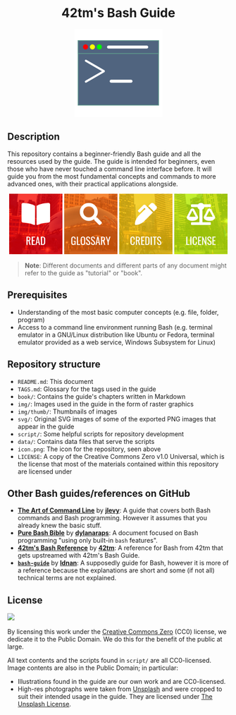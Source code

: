 <h1 align="center">42tm's Bash Guide</h1>

<p align="center">
    <img src="icon.png" width="200" height="200">
</p>

Description
-----------

This repository contains a beginner-friendly Bash guide and all the resources
used by the guide. The guide is intended for beginners, even those who have
never touched a command line interface before. It will guide you from the most
fundamental concepts and commands to more advanced ones, with their practical
applications alongside.

<p align="center">
    <a href="book/\_preamble.md"><img src="img/read-btn.png" width="24%" /></a>
    <a href="book/GLOSSARY.md"><img src="img/glossary-btn.png" width="24%" /></a>
    <a href="CREDITS.md"><img src="img/credits-btn.png" width="24%" /></a>
    <a href="LICENSE"><img src="img/license-btn.png" width="24%" /></a>
</p>

> **Note**: Different documents and different parts of any document might refer
to the guide as "tutorial" or "book".

Prerequisites
-------------

- Understanding of the most basic computer concepts (e.g. file, folder, program)
- Access to a command line environment running Bash (e.g. terminal emulator in
a GNU/Linux distribution like Ubuntu or Fedora, terminal emulator provided as a
web service, Windows Subsystem for Linux)

Repository structure
--------------------

- `README.md`: This document
- `TAGS.md`: Glossary for the tags used in the guide
- `book/`: Contains the guide's chapters written in Markdown
- `img/`: Images used in the guide in the form of raster graphics
- `img/thumb/`: Thumbnails of images
- `svg/`: Original SVG images of some of the exported PNG images that appear in
the guide
- `script/`: Some helpful scripts for repository development
- `data/`: Contains data files that serve the scripts
- `icon.png`: The icon for the repository, seen above
- `LICENSE`: A copy of the Creative Commons Zero v1.0 Universal, which is the
license that most of the materials contained within this repository are licensed
under

Other Bash guides/references on GitHub
--------------------------------------

- [**The Art of Command Line**][rr1] by [**jlevy**][rra1]: A guide that covers
both Bash commands and Bash programming. However it assumes that you already
knew the basic stuff.
- [**Pure Bash Bible**][rr2] by [**dylanaraps**][rra2]: A document focused on
Bash programming "using only built-in `bash` features".
- [**42tm's Bash Reference**][rr3] by [**42tm**][rra3]: A reference for Bash
from 42tm that gets upstreamed with 42tm's Bash Guide.
- [**`bash-guide`**][rr4] by [**Idnan**][rra4]: A supposedly guide for Bash,
however it is more of a reference because the explanations are short and some
(if not all) technical terms are not explained.

[rr1]: https://github.com/jlevy/the-art-of-command-line
[rra1]: https://github.com/jlevy
[rr2]: https://github.com/dylanaraps/pure-bash-bible
[rra2]: https://github.com/dylanaraps
[rr3]: https://github.com/42tm/bash-ref
[rra3]: https://github.com/42tm
[rr4]: https://github.com/Idnan/bash-guide
[rra4]: https://github.com/Idnan

License
-------

![](https://mirrors.creativecommons.org/presskit/buttons/88x31/svg/cc-zero.svg)

By licensing this work under the [Creative Commons Zero](LICENSE) (CC0) license,
we dedicate it to the Public Domain. We do this for the benefit of the public at
large.

All text contents and the scripts found in `script/` are all CC0-licensed. Image
contents are also in the Public Domain; in particular:
- Illustrations found in the guide are our own work and are CC0-licensed.
- High-res photographs were taken from [Unsplash](https://unsplash.com/) and
were cropped to suit their intended usage in the guide. They are licensed under
[The Unsplash License](https://unsplash.com/license).
